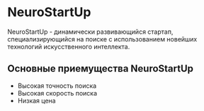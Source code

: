 # NeuroStartUp
NeuroStartUp - динамически развивающийся стартап, специализирующийся на поиске с использованием новейших технологий искусственного интеллекта.

## Основные приемущества NeuroStartUp

* Высокая точность поиска
* Высокая скорость поиска
* Низкая цена
